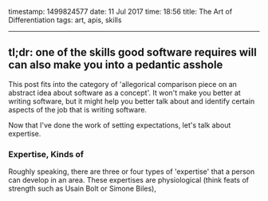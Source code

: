 timestamp: 1499824577
date: 11 Jul 2017
time: 18:56
title: The Art of Differentiation
tags: art, apis, skills

---

## tl;dr: one of the skills good software requires will can also make you into a pedantic asshole

This post fits into the category of 'allegorical comparison piece on an abstract idea about software as a concept'.  It won't make you better at writing software, but it might help you better talk about and identify certain aspects of the job that is writing software.

Now that I've done the work of setting expectations, let's talk about expertise.

### Expertise, Kinds of

Roughly speaking, there are three or four types of 'expertise' that a person can develop in an area.  These expertises are physiological (think feats of strength such as Usain Bolt or Simone Biles), 
